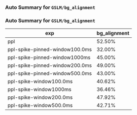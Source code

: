 ### Auto Summary for `GSLM/bg_alignment`

### Auto Summary for `GSLM/bg_alignment`

<!-- AUTO-GEN: SPLIT TABLE -->
| exp | bg_alignment |
| --- | --- |
| ppl | 52.50% |
| ppl-spike-pinned-window100.0ms | 32.00% |
| ppl-spike-pinned-window1000ms | 45.00% |
| ppl-spike-pinned-window200.0ms | 49.00% |
| ppl-spike-pinned-window500.0ms | 43.00% |
| ppl-spike-window100.0ms | 40.62% |
| ppl-spike-window1000ms | 36.46% |
| ppl-spike-window200.0ms | 47.92% |
| ppl-spike-window500.0ms | 42.71% |
<!-- AUTO-GEN: SPLIT TABLE -->
